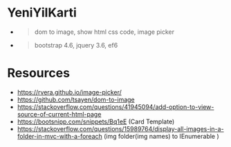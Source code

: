 # YeniYilKarti
- >dom to image, show html css code, image picker
- >bootstrap 4.6, jquery 3.6, ef6
# Resources
- https://rvera.github.io/image-picker/
- https://github.com/tsayen/dom-to-image
- https://stackoverflow.com/questions/41945094/add-option-to-view-source-of-current-html-page
- https://bootsnipp.com/snippets/Bq1eE (Card Template)
- https://stackoverflow.com/questions/15989764/display-all-images-in-a-folder-in-mvc-with-a-foreach (img folder(img names) to IEnumerable )
